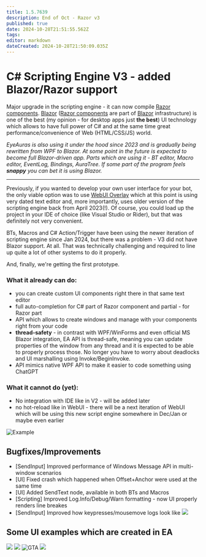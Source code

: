 ```yaml
---
title: 1.5.7639
description: End of Oct - Razor v3
published: true
date: 2024-10-28T21:51:55.562Z
tags: 
editor: markdown
dateCreated: 2024-10-28T21:50:09.035Z
---
```


# C# Scripting Engine V3 - added Blazor/Razor support
Major upgrade in the scripting engine - it can now compile [Razor components](https://learn.microsoft.com/en-us/aspnet/core/blazor/components/?view=aspnetcore-8.0). [Blazor](https://dotnet.microsoft.com/en-us/apps/aspnet/web-apps/blazor) ([Razor components](https://learn.microsoft.com/en-us/aspnet/core/blazor/components/?view=aspnetcore-8.0) are part of [Blazor](https://dotnet.microsoft.com/en-us/apps/aspnet/web-apps/blazor) infrastructure) is one of the best (my opinion - for desktop apps just **the best**) UI technology which allows to have full power of C# and at the same time great performance/convenience of Web (HTML/CSS/JS) world. 

*EyeAuras is also using it under the hood since 2023 and is gradually being rewritten from WPF to Blazor. At some point in the future is expected to become full Blazor-driven app. Parts which are using it - BT editor, Macro editor, EventLog, Bindings, AuraTree. If some part of the program feels **snappy** you can bet it is using Blazor.*

---

Previously, if you wanted to develop your own user interface for your bot, the only viable option
was to use [WebUI Overlay](https://wiki.eyeauras.net/en/overlays/custom-ui) which at this point is using very dated text editor and, more importantly, uses older version of the scripting engine back from April 2023(!). Of course, you could load up the project in your IDE of choice (like Visual Studio or Rider), but that was definitely not very convenient. 

BTs, Macros and C# Action/Trigger have been using the newer iteration of scripting engine since Jan 2024, but there was a problem - V3 did not have Blazor support. At all. That was technically challenging and required to line up quite a lot of other systems to do it properly. 

And, finally, we're getting the first prototype. 

### What it already can do:
- you can create custom UI components right there in that same text editor
- full auto-completion for C# part of Razor component and partial - for Razor part
- API which allows to create windows and manage with your components right from your code
- **thread-safety** - in contrast with WPF/WinForms and even official MS Blazor integration, EA API is thread-safe, meaning you can update properties of the window from any thread and it is expected to be able to properly process those. No longer you have to worry about deadlocks and UI marshalling using Invoke/BeginInvoke. 
- API mimics native WPF API to make it easier to code something using ChatGPT

### What it cannot do (yet):
- No integration with IDE like in V2 - will be added later
- no hot-reload like in WebUI - there will be a next iteration of WebUI which will be using this new script engine somewhere in Dec/Jan or maybe even earlier

![Example](https://s3.eyeauras.net/media/2024/10/EyeAuras_6hflvPTlzWTVr8Qi.png)

## Bugfixes/Improvements
- [SendInput] Improved performance of Windows Message API in multi-window scenarios
- [UI] Fixed crash which happened when Offset+Anchor were used at the same time
- [UI] Added SendText node, available in both BTs and Macros
- [Scripting] Improved Log.Info/Debug/Warn formatting - now UI properly renders line breakes
- [SendInput] Improved how keypresses/mousemove logs look like
![](https://s3.eyeauras.net/media/2024/10/EyeAuras_EZPQZT2NURNOccfN.png)

## Some UI examples which are created in EA
![](https://i.imgur.com/iaKm2Br.png) ![](http://files.eyesquad.net/screenshots/04-10-2024/he92qoqn5xJXPqXedRe64wdUX.png) ![GTA](https://s3.eyeauras.net/media/2024/10/msedge_zJBo4yjxDrxwlR5c.png) ![](https://i.imgur.com/SVMJGwX.png)
